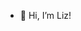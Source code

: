 - 👋 Hi, I’m Liz!

<!---
bethliz29/bethliz29 is a ✨ special ✨ repository because its `README.md` (this file) appears on your GitHub profile.
You can click the Preview link to take a look at your changes.
--->
